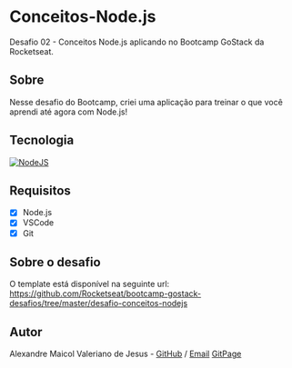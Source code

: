 # Conceitos-Node.js
Desafio 02 - Conceitos Node.js aplicando no Bootcamp GoStack da Rocketseat.

## Sobre
Nesse desafio do Bootcamp, criei uma aplicação para treinar o que você aprendi até agora com Node.js!

## Tecnologia
<a href="https://nodejs.org/en/">
  <img src="https://img.shields.io/static/v1?label=Node&message=JS&color=blue?style=plastic&logo=Node.js" alt="NodeJS" />
</a>

## Requisitos
- [x] Node.js
- [x] VSCode
- [x] Git

## Sobre o desafio
O template está disponível na seguinte url: https://github.com/Rocketseat/bootcamp-gostack-desafios/tree/master/desafio-conceitos-nodejs

## Autor
Alexandre Maicol Valeriano de Jesus - [GitHub](https://github.com/alexandre-maicol) / [Email](mailto:alexandre-maicol@hotmai.com) [GitPage](https://alexandre-maicol.github.io)
